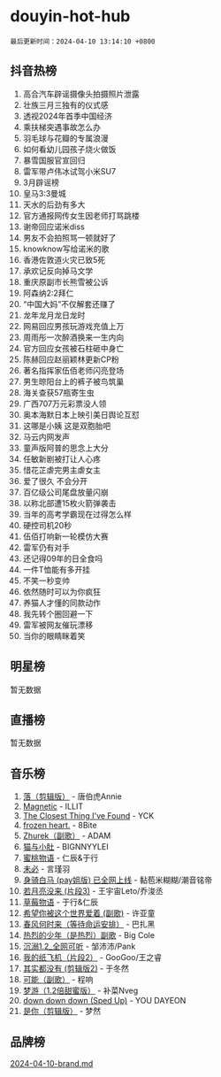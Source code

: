 # douyin-hot-hub

`最后更新时间：2024-04-10 13:14:10 +0800`

## 抖音热榜

1. 高合汽车辟谣摄像头拍摄照片泄露
1. 壮族三月三独有的仪式感
1. 透视2024年首季中国经济
1. 乘扶梯突遇事故怎么办
1. 羽毛球与花瓣的专属浪漫
1. 如何看幼儿园孩子烧火做饭
1. 暴雪国服官宣回归
1. 雷军带卢伟冰试驾小米SU7
1. 3月辟谣榜
1. 皇马3:3曼城
1. 天水的后劲有多大
1. 官方通报网传女生因老师打骂跳楼
1. 谢帝回应诺米diss
1. 男友不会拍照骂一顿就好了
1. knowknow写给诺米的歌
1. 香港佐敦道火灾已致5死
1. 承欢记反向掉马文学
1. 重庆原副市长熊雪被公诉
1. 阿森纳2:2拜仁
1. “中国大妈”不仅解套还赚了
1. 龙年龙月龙日龙时
1. 网易回应男孩玩游戏充值上万
1. 周雨彤一次醉酒换来一生内向
1. 官方回应女孩被石柱砸中身亡
1. 陈赫回应赵丽颖林更新CP粉
1. 著名指挥家伍佰老师闪亮登场
1. 男生晾阳台上的裤子被鸟筑巢
1. 海关查获57瓶寄生虫
1. 广西707万元彩票没人领
1. 奥本海默日本上映引美日舆论互怼
1. 这哪是小姨 这是双胞胎吧
1. 马云内网发声
1. 童声版阿普的思念上大分
1. 任敏新剧被打让人心疼
1. 惜花芷虐完男主虐女主
1. 爱了很久 不会分开
1. 百亿级公司尾盘放量闪崩
1. 以称北部遭15枚火箭弹袭击
1. 当年的高考学霸现在过得怎么样
1. 硬控司机20秒
1. 伍佰打响新一轮模仿大赛
1. 雷军仍有对手
1. 还记得09年的日全食吗
1. 一件T恤能有多开挂
1. 不笑一秒变帅
1. 依然随时可以为你疯狂
1. 养猫人才懂的同款动作
1. 我先转个圈回避一下
1. 雷军被网友催玩漂移
1. 当你的眼睛眯着笑

## 明星榜

暂无数据

## 直播榜

暂无数据

## 音乐榜

1. [落（剪辑版）](https://sf5-hl-cdn-tos.douyinstatic.com/obj/tos-cn-ve-2774/o0h6HvN1BBbli9LtU3i5fQIleBQMF5Cg4TZmmC) - 唐伯虎Annie
1. [Magnetic](https://sf3-cdn-tos.douyinstatic.com/obj/tos-cn-ve-2774/oAQCYdBNZfLACGDmVFAsfAtpy32tqErgQ3XgBN) - ILLIT
1. [The Closest Thing I've Found](https://sf3-cdn-tos.douyinstatic.com/obj/tos-cn-ve-2774/514ab5d9146f4d2ca454b7adff8e5e4d) - YCK
1. [frozen heart.](https://sf5-hl-cdn-tos.douyinstatic.com/obj/tos-cn-ve-2774/oIIWJfyjIACZA9zQMtnJ6hQQhFC4vhCupoRBsO) - 8Bite
1. [Zhurek（副歌）](https://sf6-cdn-tos.douyinstatic.com/obj/tos-cn-ve-2774/ooQm8FBZQDlf0btEYgVpCcSCQfrdJGBEKZYBGS) - ADAM
1. [猫与小肚](https://sf5-hl-cdn-tos.douyinstatic.com/obj/tos-cn-ve-2774/osZeoClMECgK8DYl6VebABgbchEtPYQjZEnRtd) - BIGNNYYLEI
1. [蜜桃物语](https://sf5-hl-cdn-tos.douyinstatic.com/obj/tos-cn-ve-2774/oIhOSCZtIACtYU4XQkngiW9kCBfVD1Fz9IYeqL) - 仁辰&于行
1. [未必](https://sf5-hl-cdn-tos.douyinstatic.com/obj/tos-cn-ve-2774/ogntQMFnKQDZUgTCYuJgfLEtleYZZFxBQqhhFB) - 言瑾羽
1. [身骑白马 (pay姐版) 已全网上线](https://sf5-hl-cdn-tos.douyinstatic.com/obj/tos-cn-ve-2774/oQLO5ZgLsFkaDhdIIveF2zUCgfweY0gWaH4AQG) - 黏苞米糊糊/潮音铭帝
1. [若月亮没来 (片段3)](https://sf5-hl-cdn-tos.douyinstatic.com/obj/tos-cn-ve-2774/okfyEUsGW1B1ovJi5JiN9IjvAT2lMwA054GoEB) - 王宇宙Leto/乔浚丞
1. [草莓物语](https://sf5-hl-cdn-tos.douyinstatic.com/obj/tos-cn-ve-2774/okynhJ7jEAIIZBfsLgYMEI8QC3WbQNN66RKzhT) - 于行&仁辰
1. [希望你被这个世界爱着 (副歌)](https://sf5-hl-cdn-tos.douyinstatic.com/obj/tos-cn-ve-2774/oUHCmWQfZlE3QQBKBeD8rCFLpJzPgCpImhsxMt) - 许亚童
1. [春风何时来（等待命运安排）](https://sf5-hl-cdn-tos.douyinstatic.com/obj/tos-cn-ve-2774/oICBNbD3gelMfB4WgiD1KI2jQtXZE2FgHLwtsl) - 巴扎黑
1. [热烈的少年（是热烈）副歌](https://sf6-cdn-tos.douyinstatic.com/obj/tos-cn-ve-2774/owVNI0CLDAUMtSz6TEYvfFBFL4UDFFhLfgK8fa) - Big Cole
1. [沉溺1.2_全网可听](https://sf5-hl-cdn-tos.douyinstatic.com/obj/tos-cn-ve-2774/ok2QoiBqsWAX9McZmWiI9gAB0EzwD4Xj6yfmtH) - 邹沛沛/Pank
1. [我的纸飞机（片段2）](https://sf3-cdn-tos.douyinstatic.com/obj/tos-cn-ve-2774/oM2ZrKcg2CD5AeRB2gkeXOFB1IxAGJdZPazYHf) - GooGoo/王之睿
1. [其实都没有 (剪辑版2)](https://sf5-hl-cdn-tos.douyinstatic.com/obj/tos-cn-ve-2774/oEBNQenHZtBhxYjGgUDQk0BCHTigQafgFlbQ7k) - 于冬然
1. [可能（副歌）](https://sf5-hl-cdn-tos.douyinstatic.com/obj/tos-cn-ve-2774/cde1731888894259b333569393c2fb51) - 程响
1. [梦游（1.2倍甜蜜版）](https://sf5-hl-cdn-tos.douyinstatic.com/obj/tos-cn-ve-2774/o4gyAUm8hwufoEABmwVIiQtHsFuGzAEEWtNMzo) - 补菜Nveg
1. [down down down (Sped Up)](https://sf5-hl-cdn-tos.douyinstatic.com/obj/tos-cn-ve-2774/ow80iABiXIO9DsFwK6WeZKMaJRi3BPJAotDy8m) - YOU DAYEON
1. [是你（剪辑版）](https://sf3-cdn-tos.douyinstatic.com/obj/tos-cn-ve-2774/46019dae783c4c969944217fe1cfafc4) - 梦然

## 品牌榜

[2024-04-10-brand.md](2024-04-10-brand.md)
